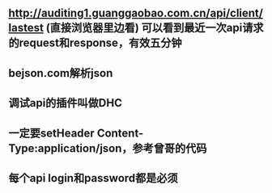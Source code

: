 
## http://auditing1.guanggaobao.com.cn/api/client/lastest (直接浏览器里边看) 可以看到最近一次api请求的request和response，有效五分钟

## bejson.com解析json

## 调试api的插件叫做DHC

## 一定要setHeader Content-Type:application/json，参考曾哥的代码

## 每个api login和password都是必须
